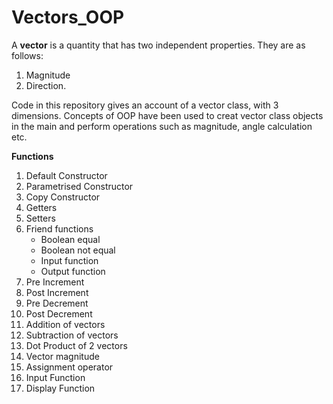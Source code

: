 # Vectors_OOP

A **vector** is a quantity that has two independent properties. They are as follows:
1. Magnitude
2. Direction. 

Code in this repository gives an account of a vector class, with 3 dimensions.
Concepts of OOP have been used to creat vector class objects in the main and perform operations such as magnitude, angle calculation etc.

**Functions**
1. Default Constructor
2. Parametrised Constructor 
3. Copy Constructor
4. Getters 
5. Setters
6. Friend functions
   - Boolean equal
   - Boolean not equal
   - Input function
   - Output function
7. Pre Increment
8. Post Increment
9. Pre Decrement
10. Post Decrement
11. Addition of vectors
12. Subtraction of vectors
13. Dot Product of 2 vectors
14. Vector magnitude
15. Assignment operator
16. Input Function
17. Display Function

